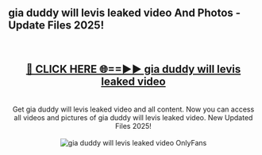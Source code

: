 <h2>gia duddy will levis leaked video And Photos - Update Files 2025!</h2>
<br>
<div align="center">
<h2><a href="https://top-ai-tools.click/QrbHav" rel="nofollow">🔴 CLICK HERE 🌐==►► gia duddy will levis leaked video</a></h2>
<br>
Get gia duddy will levis leaked video and all content. Now you can access all videos and pictures of gia duddy will levis leaked video. New Updated Files 2025!
<br>
<br>
<a href="https://top-ai-tools.click/QrbHav" rel="nofollow" data-target="animated-image.originalLink"><img src="https://i.ibb.co.com/WyWwxjT/player-gif2.gif" alt="gia duddy will levis leaked video OnlyFans" style="max-width: 100%; display: inline-block;" data-target="animated-image.originalImage"></a>
</div>
<br>